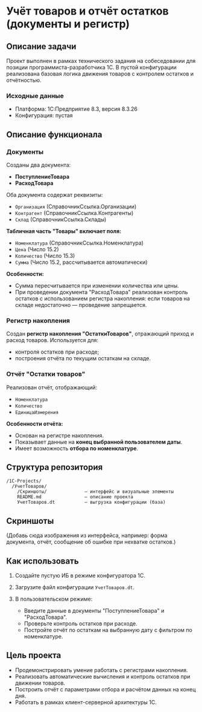 # Учёт товаров и отчёт остатков (документы и регистр)

## Описание задачи

Проект выполнен в рамках технического задания на собеседовании для позиции программиста-разработчика 1С. В пустой конфигурации реализована базовая логика движения товаров с контролем остатков и отчётностью.

### Исходные данные

* Платформа: 1С:Предприятие 8.3, версия 8.3.26
* Конфигурация: пустая

## Описание функционала

### Документы

Созданы два документа:

* **ПоступлениеТовара**
* **РасходТовара**

Оба документа содержат реквизиты:

* `Организация` (СправочникСсылка.Организации)
* `Контрагент` (СправочникСсылка.Контрагенты)
* `Склад` (СправочникСсылка.Склады)

**Табличная часть "Товары" включает поля:**

* `Номенклатура` (СправочникСсылка.Номенклатура)
* `Цена` (Число 15.2)
* `Количество` (Число 15.3)
* `Сумма` (Число 15.2, рассчитывается автоматически)

**Особенности:**

* Сумма пересчитывается при изменении количества или цены.
* При проведении документа "РасходТовара" реализован контроль остатков с использованием регистра накопления: если товаров на складе недостаточно — проведение запрещается.

### Регистр накопления

Создан **регистр накопления "ОстаткиТоваров"**, отражающий приход и расход товаров. Используется для:

* контроля остатков при расходе;
* построения отчёта по текущим остаткам на складе.

### Отчёт "Остатки товаров"

Реализован отчёт, отображающий:

* `Номенклатура`
* `Количество`
* `ЕдиницаИзмерения`

**Особенности отчёта:**

* Основан на регистре накопления.
* Показывает данные на **конец выбранной пользователем даты**.
* Имеет возможность **отбора по номенклатуре**.

## Структура репозитория

```
/1С-Projects/
  /УчетТоваров/
    /Скриншоты/              — интерфейс и визуальные элементы
    README.md                — описание проекта
    УчетТоваров.dt           — выгрузка конфигурации (база)
```

## Скриншоты

(Добавь сюда изображения из интерфейса, например: форма документа, отчёт, сообщение об ошибке при нехватке остатков.)

## Как использовать

1. Создайте пустую ИБ в режиме конфигуратора 1С.
2. Загрузите файл конфигурации `УчетТоваров.dt`.
3. В пользовательском режиме:

   * Введите данные в документы "ПоступлениеТовара" и "РасходТовара".
   * Проверьте контроль остатков при расходе.
   * Постройте отчёт по остаткам на выбранную дату с фильтром по номенклатуре.

## Цель проекта

* Продемонстрировать умение работать с регистрами накопления.
* Реализовать автоматические вычисления и контроль остатков при движении товаров.
* Построить отчёт с параметрами отбора и расчётом данных на конец дня.
* Работать в рамках клиент-серверной архитектуры 1С.

